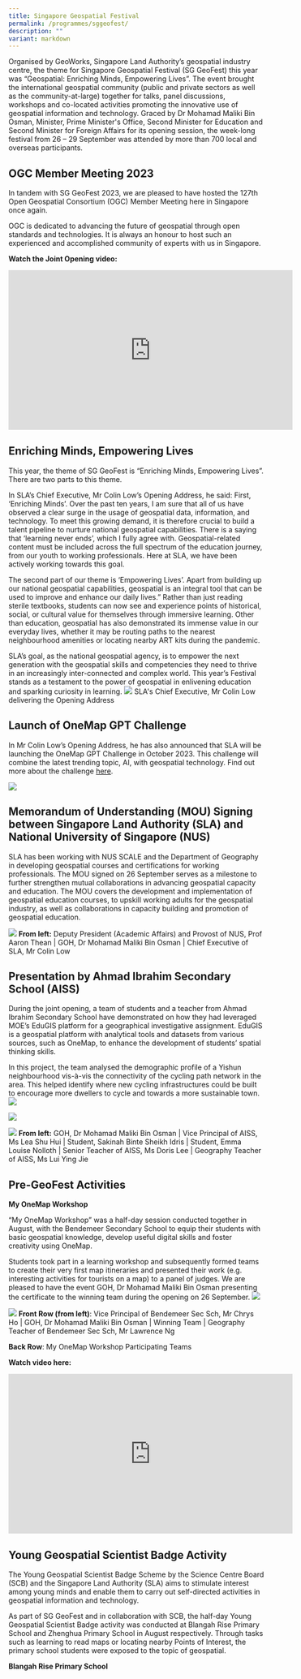 ```yaml
---
title: Singapore Geospatial Festival
permalink: /programmes/sggeofest/
description: ""
variant: markdown
---
```

Organised by GeoWorks, Singapore Land Authority’s geospatial industry centre, the theme for Singapore Geospatial Festival (SG GeoFest) this year was “Geospatial: Enriching Minds, Empowering Lives”. The event brought the international geospatial community (public and private sectors as well as the community-at-large) together for talks, panel discussions, workshops and co-located activities promoting the innovative use of geospatial information and technology. Graced by Dr Mohamad Maliki Bin Osman, Minister, Prime Minister's Office, Second Minister for Education and Second Minister for Foreign Affairs for its opening session, the week-long festival from 26 – 29 September was attended by more than 700 local and overseas participants.  


OGC Member Meeting 2023
-----------------------
In tandem with SG GeoFest 2023, we are pleased to have hosted the 127th Open Geospatial Consortium (OGC) Member Meeting here in Singapore once again.

OGC is dedicated to advancing the future of geospatial through open standards and technologies. It is always an honour to host such an experienced and accomplished community of experts with us in Singapore.

**Watch the Joint Opening video:**
<iframe allowfullscreen="" allow="accelerometer; autoplay; clipboard-write; encrypted-media; gyroscope; picture-in-picture; web-share" frameborder="0" title="YouTube video player" src="https://www.youtube.com/embed/zHcTGBoSBBQ?si=2Tv66N80dYoESClb" height="315" width="560"></iframe>

Enriching Minds, Empowering Lives
---------------------------------
This year, the theme of SG GeoFest is “Enriching Minds, Empowering Lives”. There are two parts to this theme.

In SLA’s Chief Executive, Mr Colin Low’s Opening Address, he said: First, ‘Enriching Minds’. Over the past ten years, I am sure that all of us have observed a clear surge in the usage of geospatial data, information, and technology. To meet this growing demand, it is therefore crucial to build a talent pipeline to nurture national geospatial capabilities. There is a saying that ‘learning never ends’, which I fully agree with. Geospatial-related content must be included across the full spectrum of the education journey, from our youth to working professionals. Here at SLA, we have been actively working towards this goal.

The second part of our theme is ‘Empowering Lives’. Apart from building up our national geospatial capabilities, geospatial is an integral tool that can be used to improve and enhance our daily lives.” Rather than just reading sterile textbooks, students can now see and experience points of historical, social, or cultural value for themselves through immersive learning. Other than education, geospatial has also demonstrated its immense value in our everyday lives, whether it may be routing paths to the nearest neighbourhood amenities or locating nearby ART kits during the pandemic.

SLA’s goal, as the national geospatial agency, is to empower the next generation with the geospatial skills and competencies they need to thrive in an increasingly inter-connected and complex world. This year’s Festival stands as a testament to the power of geospatial in enlivening education and sparking curiosity in learning.
![](/images/1.jpg)
SLA's Chief Executive, Mr Colin Low delivering the Opening Address

Launch of OneMap GPT Challenge
------------------------------
In Mr Colin Low’s Opening Address, he has also announced that SLA will be launching the OneMap GPT Challenge in October 2023. This challenge will combine the latest trending topic, AI, with geospatial technology. Find out more about the challenge&nbsp;[here](https://www.sla.gov.sg/geoworks/programmes/onemap-gpt-challenge).

![](/images/2.png)

Memorandum of Understanding (MOU) Signing between Singapore Land Authority (SLA) and National University of Singapore (NUS)
---------------------------------------------------------------------------------------------------------------------------
SLA has been working with NUS SCALE and the Department of Geography in developing geospatial courses and certifications for working professionals. The MOU signed on 26 September serves as a milestone to further strengthen mutual collaborations in advancing geospatial capacity and education. The MOU covers the development and implementation of geospatial education courses, to upskill working adults for the geospatial industry, as well as collaborations in capacity building and promotion of geospatial education.

![](/images/3.jpg)
**From left:**&nbsp;Deputy President (Academic Affairs) and Provost of NUS, Prof Aaron Thean |&nbsp;GOH, Dr Mohamad Maliki Bin Osman |&nbsp;Chief Executive of SLA, Mr Colin Low

Presentation by Ahmad Ibrahim Secondary School (AISS)
-----------------------------------------------------
During the joint opening, a team of students and a teacher from Ahmad Ibrahim Secondary School have demonstrated on how they had leveraged MOE’s EduGIS platform for a geographical investigative assignment. EduGIS is a geospatial platform with analytical tools and datasets from various sources, such as OneMap, to enhance the development of students’ spatial thinking skills.

In this project, the team analysed the demographic profile of a Yishun neighbourhood vis-à-vis the connectivity of the cycling path network in the area. This helped identify where new cycling infrastructures could be built to encourage more dwellers to cycle and towards a more sustainable town.
![](/images/4.jpg)

![](/images/5.jpg)

![](/images/6.jpg)
**From left:**&nbsp;GOH, Dr Mohamad Maliki Bin Osman | Vice Principal of AISS, Ms Lea Shu Hui | Student, Sakinah Binte Sheikh Idris |&nbsp;Student, Emma Louise Nolloth | Senior Teacher of AISS, Ms Doris Lee | Geography Teacher of AISS, Ms Lui Ying Jie

Pre-GeoFest Activities
----------------------
**My OneMap Workshop**

“My OneMap Workshop” was a half-day session conducted together in August, with the Bendemeer Secondary School to equip their students with basic geospatial knowledge, develop useful digital skills and foster creativity using OneMap.

Students took part in a learning workshop and subsequently formed teams to create their very first map itineraries and presented their work (e.g. interesting activities for tourists on a map) to a panel of judges. We are pleased to have the event GOH, Dr Mohamad Maliki Bin Osman presenting the certificate to the winning team during the opening on 26 September.
![](/images/8.png)

![](/images/7.jpg)
**Front Row (from left)**: Vice Principal of Bendemeer Sec Sch, Mr Chrys Ho | GOH, Dr Mohamad Maliki Bin Osman | Winning Team | Geography Teacher of Bendemeer Sec Sch, Mr Lawrence Ng

**Back Row**: My OneMap Workshop Participating Teams

**Watch video here:**
<iframe allowfullscreen="" allow="accelerometer; autoplay; clipboard-write; encrypted-media; gyroscope; picture-in-picture; web-share" frameborder="0" title="YouTube video player" src="https://youtu.be/zfLB0g5eaw4" height="315" width="560"></iframe>

Young Geospatial Scientist Badge Activity
-----------------------------------------
The Young Geospatial Scientist Badge Scheme by the Science Centre Board (SCB) and the Singapore Land Authority (SLA) aims to stimulate interest among young minds and enable them to carry out self-directed activities in geospatial information and technology.

As part of SG GeoFest and in collaboration with SCB, the half-day Young Geospatial Scientist Badge activity was conducted at Blangah Rise Primary School and Zhenghua Primary School in August respectively. Through tasks such as learning to read maps or locating nearby Points of Interest, the primary school students were exposed to the topic of geospatial.

**Blangah Rise Primary School**

